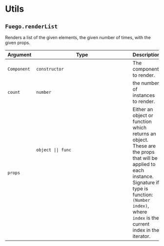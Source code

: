 # Utils

## `Fuego.renderList`

Renders a list of the given elements, the given number of times, with the given props.


<table class='ui table'>
  <thead>
    <tr>
    <th>Argument</th>
    <th>Type</th>
    <th>Description</th>
    </tr>
  </thead>
  <tbody>
    <tr>
      <td><code>Component</code></td>
      <td><code>constructor</code></td>
      <td>The component to render.</td>
    </tr>
    <tr>
      <td><code>count</code></td>
      <td><code>number</code></td>
      <td>the number of instances to render.</td>
    </tr>
    <tr>
      <td><code>props</code></td>
      <td><code>object || func<object></code></td>
      <td>
      Either an object or function which returns an object. These are the props that will be applied to each instance.
      Signature if type is function: <code>(Number index)</code>, where <code>index</code> is the current index in the iterator.
      </td>
    </tr>
  </tbody>
</table>
